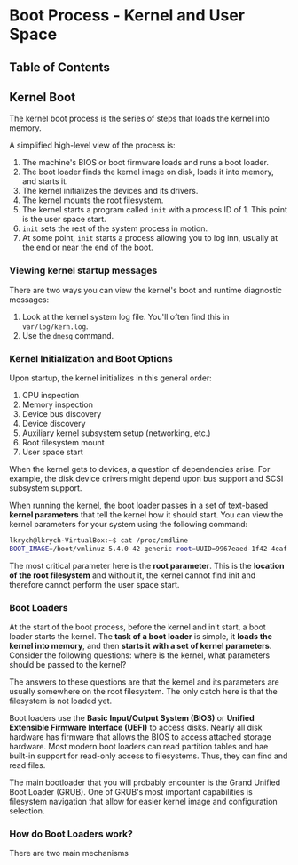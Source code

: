 # Boot Process - Kernel and User Space

## Table of Contents

## Kernel Boot

The kernel boot process is the series of steps that loads the kernel into memory.

A simplified high-level view of the process is:

1. The machine's BIOS or boot firmware loads and runs a boot loader.
2. The boot loader finds the kernel image on disk, loads it into memory, and starts it.
3. The kernel initializes the devices and its drivers.
4. The kernel mounts the root filesystem.
5. The kernel starts a program called `init` with a process ID of 1. This point is the user space start.
6. `init` sets the rest of the system process in motion.
7. At some point, `init` starts a process allowing you to log inn, usually at the end or near the end of the boot.

### Viewing kernel startup messages

There are two ways you can view the kernel's boot and runtime diagnostic messages:

1. Look at the kernel system log file. You'll often find this in `var/log/kern.log`.
2. Use the `dmesg` command.

### Kernel Initialization and Boot Options

Upon startup, the kernel initializes in this general order:

1. CPU inspection
2. Memory inspection
3. Device bus discovery
4. Device discovery
5. Auxiliary kernel subsystem setup (networking, etc.)
6. Root filesystem mount
7. User space start

When the kernel gets to devices, a question of dependencies arise. For example, the disk device drivers might depend upon bus support and SCSI subsystem support. 

When running the kernel, the boot loader passes in a set of text-based **kernel parameters** that tell the kernel how it should start. You can view the kernel parameters for your system using the following command:

```bash
lkrych@lkrych-VirtualBox:~$ cat /proc/cmdline 
BOOT_IMAGE=/boot/vmlinuz-5.4.0-42-generic root=UUID=9967eaed-1f42-4eaf-b0a6-6edd3a628bee ro quiet splash
```

The most critical parameter here is the **root parameter**. This is the **location of the root filesystem** and without it, the kernel cannot find init and therefore cannot perform the user space start.

### Boot Loaders

At the start of the boot process, before the kernel and init start, a boot loader starts the kernel. The **task of a boot loader** is simple, it **loads the kernel into memory**, and then **starts it with a set of kernel parameters**. Consider the following questions: where is the kernel, what parameters should be passed to the kernel?

The answers to these questions are that the kernel and its parameters are usually somewhere on the root filesystem. The only catch here is that the filesystem is not loaded yet.

Boot loaders use the **Basic Input/Output System (BIOS)** or **Unified Extensible Firmware Interface (UEFI)** to access disks. Nearly all disk hardware has firmware that allows the BIOS to access attached storage hardware. Most modern boot loaders can read partition tables and hae built-in support for read-only access to filesystems. Thus, they can find and read files.

The main bootloader that you will probably encounter is the Grand Unified Boot Loader (GRUB). One of GRUB's most important capabilities is filesystem navigation that allow for easier kernel image and configuration selection.

### How do Boot Loaders work?

There are two main mechanisms